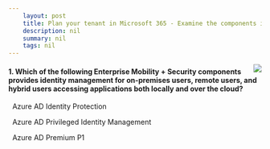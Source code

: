 ```yaml
---
    layout: post
    title: Plan your tenant in Microsoft 365 - Examine the components in Microsoft 365 Enterprise Mobility and Security
    description: nil
    summary: nil
    tags: nil
---
```



 <a target="_blank" href="https://docs.microsoft.com/en-us/learn/modules/plan-your-tenant-microsoft-365/3-examine-components-enterprise-mobility-security/"><i class="fas fa-external-link-alt"></i> </a>
 <img align="right" src="https://docs.microsoft.com/en-us/learn/achievements/generic-badge.svg">
####  1. Which of the following Enterprise Mobility + Security components provides identity management for on-premises users, remote users, and hybrid users accessing applications both locally and over the cloud?


<i class='far fa-square'></i> &nbsp;&nbsp;Azure AD Identity Protection

<i class='far fa-square'></i> &nbsp;&nbsp;Azure AD Privileged Identity Management

<i class='fas fa-check-square' style='color: Dodgerblue;'></i> &nbsp;&nbsp;Azure AD Premium P1
<br />
<br />
<br />
